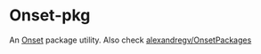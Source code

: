 # Onset-pkg
An [Onset](https://playonset.com) package utility. Also check [alexandregv/OnsetPackages](https://github.com/alexandregv/OnsetPackages)
